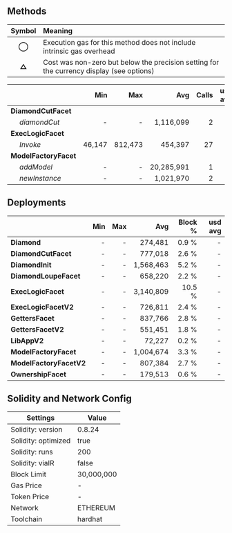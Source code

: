 ## Methods
| **Symbol** | **Meaning**                                                                              |
| :--------: | :--------------------------------------------------------------------------------------- |
|    **◯**   | Execution gas for this method does not include intrinsic gas overhead                    |
|    **△**   | Cost was non-zero but below the precision setting for the currency display (see options) |

|                       |    Min |     Max |        Avg | Calls | usd avg |
| :-------------------- | -----: | ------: | ---------: | ----: | ------: |
| **DiamondCutFacet**   |        |         |            |       |         |
|        *diamondCut*   |      - |       - |  1,116,099 |     2 |       - |
| **ExecLogicFacet**    |        |         |            |       |         |
|        *Invoke*       | 46,147 | 812,473 |    454,397 |    27 |       - |
| **ModelFactoryFacet** |        |         |            |       |         |
|        *addModel*     |      - |       - | 20,285,991 |     1 |       - |
|        *newInstance*  |      - |       - |  1,021,970 |     2 |       - |

## Deployments
|                         | Min | Max  |       Avg | Block % | usd avg |
| :---------------------- | --: | ---: | --------: | ------: | ------: |
| **Diamond**             |   - |    - |   274,481 |   0.9 % |       - |
| **DiamondCutFacet**     |   - |    - |   777,018 |   2.6 % |       - |
| **DiamondInit**         |   - |    - | 1,568,463 |   5.2 % |       - |
| **DiamondLoupeFacet**   |   - |    - |   658,220 |   2.2 % |       - |
| **ExecLogicFacet**      |   - |    - | 3,140,809 |  10.5 % |       - |
| **ExecLogicFacetV2**    |   - |    - |   726,811 |   2.4 % |       - |
| **GettersFacet**        |   - |    - |   837,766 |   2.8 % |       - |
| **GettersFacetV2**      |   - |    - |   551,451 |   1.8 % |       - |
| **LibAppV2**            |   - |    - |    72,227 |   0.2 % |       - |
| **ModelFactoryFacet**   |   - |    - | 1,004,674 |   3.3 % |       - |
| **ModelFactoryFacetV2** |   - |    - |   807,384 |   2.7 % |       - |
| **OwnershipFacet**      |   - |    - |   179,513 |   0.6 % |       - |

## Solidity and Network Config
| **Settings**        | **Value**  |
| ------------------- | ---------- |
| Solidity: version   | 0.8.24     |
| Solidity: optimized | true       |
| Solidity: runs      | 200        |
| Solidity: viaIR     | false      |
| Block Limit         | 30,000,000 |
| Gas Price           | -          |
| Token Price         | -          |
| Network             | ETHEREUM   |
| Toolchain           | hardhat    |

